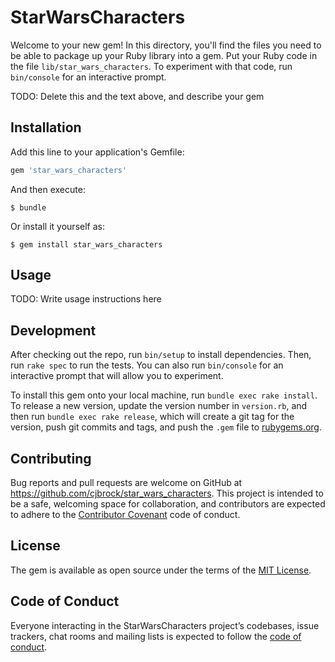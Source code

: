 # StarWarsCharacters

Welcome to your new gem! In this directory, you'll find the files you need to be able to package up your Ruby library into a gem. Put your Ruby code in the file `lib/star_wars_characters`. To experiment with that code, run `bin/console` for an interactive prompt.

TODO: Delete this and the text above, and describe your gem

## Installation

Add this line to your application's Gemfile:

```ruby
gem 'star_wars_characters'
```

And then execute:

    $ bundle

Or install it yourself as:

    $ gem install star_wars_characters

## Usage

TODO: Write usage instructions here

## Development

After checking out the repo, run `bin/setup` to install dependencies. Then, run `rake spec` to run the tests. You can also run `bin/console` for an interactive prompt that will allow you to experiment.

To install this gem onto your local machine, run `bundle exec rake install`. To release a new version, update the version number in `version.rb`, and then run `bundle exec rake release`, which will create a git tag for the version, push git commits and tags, and push the `.gem` file to [rubygems.org](https://rubygems.org).

## Contributing

Bug reports and pull requests are welcome on GitHub at https://github.com/cjbrock/star_wars_characters. This project is intended to be a safe, welcoming space for collaboration, and contributors are expected to adhere to the [Contributor Covenant](http://contributor-covenant.org) code of conduct.

## License

The gem is available as open source under the terms of the [MIT License](http://opensource.org/licenses/MIT).

## Code of Conduct

Everyone interacting in the StarWarsCharacters project’s codebases, issue trackers, chat rooms and mailing lists is expected to follow the [code of conduct](https://github.com/cjbrock/star_wars_characters/blob/master/CODE_OF_CONDUCT.md).
